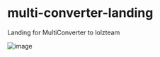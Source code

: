 # multi-converter-landing
Landing for MultiConverter to lolzteam

![image](https://github.com/JustFalse228/multi-converter-landing/assets/121756060/26c8174d-ae5c-4062-bae5-6f4cc74d26e8)

